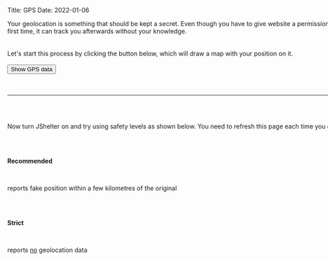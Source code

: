 Title: GPS
Date: 2022-01-06


<script>
// SPDX-FileCopyrightText: 2019 Martin Timko
// SPDX-FileCopyrightText: 2020 Peter Marko
// SPDX-FileCopyrightText: 2020 Libor Polčák
// SPDX-FileCopyrightText: 2022 Jan Krčma
//
// SPDX-License-Identifier: GPL-3.0-or-later
var gettingGPSDataInterval;
var id;
function drawPosition(gpsDataObject) {
	if (gpsDataObject) {

		clearInterval(gettingGPSDataInterval);

document.getElementById("map").innerHTML = '<iframe width="900" height="450" frameborder="0" id="mapnavi" name="mapnavi" marginheight="0" marginwidth="0" src="https://www.openstreetmap.org/export/embed.html?bbox=' + (gpsDataObject.coords.longitude - 0.004).toString() + '%2C' + (gpsDataObject.coords.latitude - 0.001).toString() + '%2C' + (gpsDataObject.coords.longitude + 0.004).toString() + '%2C' + (gpsDataObject.coords.latitude + 0.001).toString() + '&amp;layer=mapnik&amp;marker=' + gpsDataObject.coords.latitude.toString() + '%2C' + gpsDataObject.coords.longitude.toString() + '" style="border: 1px solid black"></iframe>';
}
else {
	document.getElementById("placeToWriteGPSDetails").innerHTML = "Waiting for GPS data.";
}

}

function showGPSData() {

clearInterval(gettingGPSDataInterval);
var gpsDataObject;

var gpsGetDataAttemptsRemaining = 100;
var x = document.getElementById("description");
var y = document.getElementById("accuracy");

var z = document.getElementById("show");

var z2 = document.getElementById("watch");

// hides or shows divs depending on map visibility

x.style.display = "none";
y.style.display = "inline";

z.style.display = "none";

z2.style.display = "inline";

getGPSData();

gettingGPSDataInterval = setInterval(function(){
	if (gpsGetDataAttemptsRemaining) {
		drawPosition(gpsDataObject);
	}
	else {
		clearInterval(gettingGPSDataInterval);
	}
	gpsGetDataAttemptsRemaining--;
}, 200);

function getGPSData() {
	if (navigator.geolocation) {
		navigator.geolocation.getCurrentPosition(getGPSDataObject);
	} else {
		document.getElementById("placeToWriteGPSDetails").innerHTML = "Geolocation is not supported by this browser.";
	}
}

function getGPSDataObject(position) {
	gpsDataObject = position;
}

}

function watchGPSPosition() {
	id = navigator.geolocation.watchPosition(drawPosition);
}
</script>

<div style="width: 900px">
Your geolocation is something that should be kept a secret. Even though you have to give website a permission to locate you for the first time, it can track you afterwards without your knowledge.



<br>

<br>

<div id="map"></div>
<div id="description">
<br>
Let's start this process by clicking the button below, which will draw a map with your position on it. 
</div>
<div id="accuracy" style="display :none">
<br>
If you're using a device with no build-in GPS module, the map will show the center of an area determined by your IP adress and internet provider.
</div>

<br>
<button id="show" onclick="showGPSData();">Show GPS data</button><br><br>
	

<div id="watch" style="display: none">

Redraw map, when position changes
<button onclick="watchGPSPosition();">Watch position</button>

<br>

<br>



</div>



<br>



<div id="placeToWriteGPSDetails"></div>
<div id="placeToWriteWatchPositionId"></div>

<hr>

<br>

<br>

Now turn JShelter on and try using safety levels as shown below. You need to refresh this page each time you change a setting.

<br>

<br>

<b>Recommended</b>

<br>

reports fake position within a few kilometres of the original

<br>

<br>

<b>Strict</b>

<br>

reports <u>no</u> geolocation data

<br>

<br>

<a href="testing"><img style="float: right;" src="images/return.png"  alt="return" width="100"></a>

</div>